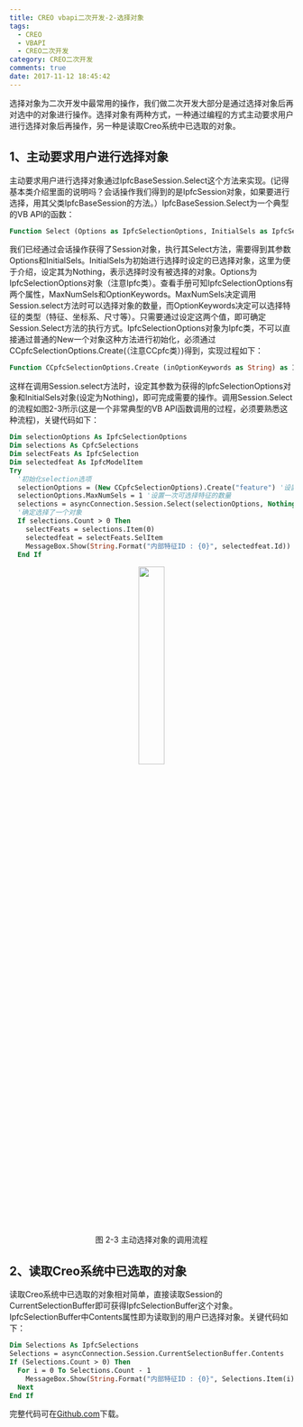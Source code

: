```yaml
---
title: CREO vbapi二次开发-2-选择对象
tags:
  - CREO
  - VBAPI
  - CREO二次开发
category: CREO二次开发
comments: true
date: 2017-11-12 18:45:42
---
```


选择对象为二次开发中最常用的操作，我们做二次开发大部分是通过选择对象后再对选中的对象进行操作。选择对象有两种方式，一种通过编程的方式主动要求用户进行选择对象后再操作，另一种是读取Creo系统中已选取的对象。

## 1、主动要求用户进行选择对象

主动要求用户进行选择对象通过IpfcBaseSession.Select这个方法来实现。(记得基本类介绍里面的说明吗？会话操作我们得到的是IpfcSession对象，如果要进行选择，用其父类IpfcBaseSession的方法。）IpfcBaseSession.Select为一个典型的VB API的函数：

```vb
Function Select (Options as IpfcSelectionOptions, InitialSels as IpfcSelections [optional]) as IpfcSelections [optional]·
```

我们已经通过会话操作获得了Session对象，执行其Select方法，需要得到其参数Options和InitialSels。InitialSels为初始进行选择时设定的已选择对象，这里为便于介绍，设定其为Nothing，表示选择时没有被选择的对象。Options为IpfcSelectionOptions对象（注意Ipfc类）。查看手册可知IpfcSelectionOptions有两个属性，MaxNumSels和OptionKeywords。MaxNumSels决定调用Session.select方法时可以选择对象的数量，而OptionKeywords决定可以选择特征的类型（特征、坐标系、尺寸等）。只需要通过设定这两个值，即可确定Session.Select方法的执行方式。IpfcSelectionOptions对象为Ipfc类，不可以直接通过普通的New一个对象这种方法进行初始化，必须通过CCpfcSelectionOptions.Create(（注意CCpfc类）)得到，实现过程如下：

```vb
Function CCpfcSelectionOptions.Create (inOptionKeywords as String) as IpfcSelectionOptions
```

这样在调用Session.select方法时，设定其参数为获得的IpfcSelectionOptions对象和InitialSels对象(设定为Nothing)，即可完成需要的操作。调用Session.Select的流程如图2-3所示(这是一个非常典型的VB API函数调用的过程，必须要熟悉这种流程)，关键代码如下：

```vb
Dim selectionOptions As IpfcSelectionOptions
Dim selections As CpfcSelections
Dim selectFeats As IpfcSelection
Dim selectedfeat As IpfcModelItem
Try
  '初始化selection选项
  selectionOptions = (New CCpfcSelectionOptions).Create("feature") '设置可选特征的类型，这里为特征对象
  selectionOptions.MaxNumSels = 1 '设置一次可选择特征的数量
  selections = asyncConnection.Session.Select(selectionOptions, Nothing)
  '确定选择了一个对象
  If selections.Count > 0 Then
    selectFeats = selections.Item(0)
    selectedfeat = selectFeats.SelItem
    MessageBox.Show(String.Format("内部特征ID : {0}", selectedfeat.Id))
  End If
```

<div align="center">
    <img src="/img/proe/vbapi2.3.png" style="width:30%" align="center"/>
    <p>图 2-3 主动选择对象的调用流程</p>
</div>

## 2、读取Creo系统中已选取的对象

读取Creo系统中已选取的对象相对简单，直接读取Session的CurrentSelectionBuffer即可获得IpfcSelectionBuffer这个对象。IpfcSelectionBuffer中Contents属性即为读取到的用户已选择对象。关键代码如下：

```vb
Dim Selections As IpfcSelections
Selections = asyncConnection.Session.CurrentSelectionBuffer.Contents
If (Selections.Count > 0) Then
  For i = 0 To Selections.Count - 1
    MessageBox.Show(String.Format("内部特征ID : {0}", Selections.Item(i).SelItem.Id))
  Next
End If
```

完整代码可在<a href="https://github.com/slacker-HD/creo_vbapi" target="_blank">Github.com</a>下载。